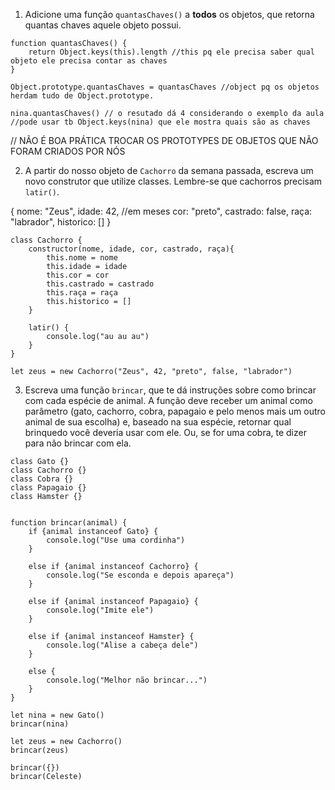 1. Adicione uma função `quantasChaves()` a **todos** os objetos, que retorna quantas chaves aquele objeto possui.

```
function quantasChaves() {
    return Object.keys(this).length //this pq ele precisa saber qual objeto ele precisa contar as chaves
}

Object.prototype.quantasChaves = quantasChaves //object pq os objetos herdam tudo de Object.prototype.

nina.quantasChaves() // o resutado dá 4 considerando o exemplo da aula 
//pode usar tb Object.keys(nina) que ele mostra quais são as chaves
```

// NÃO É BOA PRÁTICA TROCAR OS PROTOTYPES DE OBJETOS  QUE NÃO FORAM CRIADOS POR NÓS


2. A partir do nosso objeto de `Cachorro` da semana passada, escreva um novo construtor que utilize classes. Lembre-se que cachorros precisam `latir()`.

{
    nome: "Zeus",
    idade: 42, //em meses
    cor: "preto",
    castrado: false,
    raça: "labrador",
    historico: []
}

```
class Cachorro {
    constructor(nome, idade, cor, castrado, raça){
        this.nome = nome
        this.idade = idade
        this.cor = cor
        this.castrado = castrado
        this.raça = raça
        this.historico = []
    }

    latir() {
        console.log("au au au")
    }
}

let zeus = new Cachorro("Zeus", 42, "preto", false, "labrador")
```

3. Escreva uma função `brincar`, que te dá instruções sobre como brincar com cada espécie de animal. A função deve receber um animal como parâmetro (gato, cachorro, cobra, papagaio e pelo menos mais um outro animal de sua escolha) e, baseado na sua espécie, retornar qual brinquedo você deveria usar com ele. Ou, se for uma cobra, te dizer para não brincar com ela.

```
class Gato {}
class Cachorro {}
class Cobra {}
class Papagaio {}
class Hamster {}


function brincar(animal) {
    if {animal instanceof Gato} {
        console.log("Use uma cordinha")
    }

    else if {animal instanceof Cachorro} {
        console.log("Se esconda e depois apareça")
    }

    else if {animal instanceof Papagaio} {
        console.log("Imite ele")
    }

    else if {animal instanceof Hamster} {
        console.log("Alise a cabeça dele")
    }

    else {
        console.log("Melhor não brincar...")
    }
}

let nina = new Gato()
brincar(nina)

let zeus = new Cachorro()
brincar(zeus)

brincar({})
brincar(Celeste)
```
